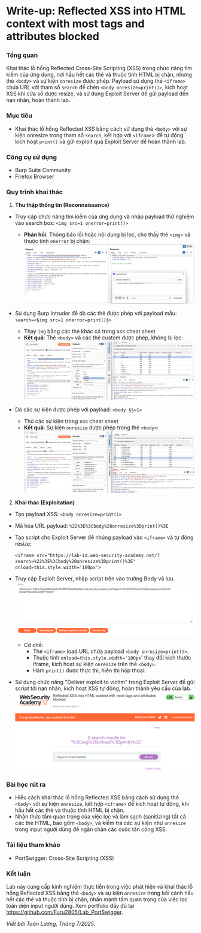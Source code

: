 # Write-up: Reflected XSS into HTML context with most tags and attributes blocked

### Tổng quan
Khai thác lỗ hổng Reflected Cross-Site Scripting (XSS) trong chức năng tìm kiếm của ứng dụng, nơi hầu hết các thẻ và thuộc tính HTML bị chặn, nhưng thẻ `<body>` và sự kiện `onresize` được phép. Payload sử dụng thẻ `<iframe>` chứa URL với tham số `search` để chèn `<body onresize=print()>`, kích hoạt XSS khi cửa sổ được resize, và sử dụng Exploit Server để gửi payload đến nạn nhân, hoàn thành lab.

### Mục tiêu
- Khai thác lỗ hổng Reflected XSS bằng cách sử dụng thẻ `<body>` với sự kiện onresize trong tham số `search`, kết hợp với `<iframe`> để tự động kích hoạt `print()` và gửi exploit qua Exploit Server để hoàn thành lab.

### Công cụ sử dụng
- Burp Suite Community
- Firefox Browser

### Quy trình khai thác
1. **Thu thập thông tin (Reconnaissance)**
- Truy cập chức năng tìm kiếm của ứng dụng và nhập payload thử nghiệm vào search box:
    `<img src=1 onerror=print()>`
    - **Phản hồi**: Thông báo lỗi hoặc nội dung bị lọc, cho thấy thẻ `<img>` và thuộc tính `onerror` bị chặn:
        ![block](./images/1_block.png)

- Sử dụng Burp Intruder để dò các thẻ được phép với payload mẫu:
    `search=<§img src=1 onerror=print()§>`
    - Thay `img` bằng các thẻ khác có trong xss cheat sheet
    - **Kết quả**: Thẻ `<body>` và các thẻ custom được phép, không bị lọc:
        ![tags](./images/2_tags.png)

- Dò các sự kiện được phép với payload: `<body §§=1>`
    - Thử các sự kiện trong xss cheat sheet
    - **Kết quả**: Sự kiện `onresize` được phép trong thẻ `<body>`:
        ![event](./images/3_events.png)

2. **Khai thác (Exploitation)**
- Tạo payload XSS: 
    `<body onresize=print()>`

- Mã hóa URL payload:
    `%22%3E%3Cbody%20onresize%3Dprint()%3E`

- Tạo script cho Exploit Server để nhúng payload vào `<iframe>` và tự động resize:
    ```
    <iframe src="https://lab-id.web-security-academy.net/?search=%22%3E%3Cbody%20onresize%3Dprint()%3E" onload=this.style.width='100px'>
    ```
- Truy cập Exploit Server, nhập script trên vào trường Body và lưu.
    ![body](./images/4_body.png)
    - Cơ chế:
        - Thẻ `<iframe>` load URL chứa payload `<body onresize=print()>`.
        - Thuộc tính `onload=this.style.width='100px`' thay đổi kích thước iframe, kích hoạt sự kiện `onresize` trên thẻ `<body>`.
        - Hàm `print()` được thực thi, hiển thị hộp thoại:

- Sử dụng chức năng "Deliver exploit to victim" trong Exploit Server để gửi script tới nạn nhân, kích hoạt XSS tự động, hoàn thành yêu cầu của lab.
    ![solved](./images/5_solved.png)

### Bài học rút ra
- Hiểu cách khai thác lỗ hổng Reflected XSS bằng cách sử dụng thẻ `<body>` với sự kiện `onresize`, kết hợp `<iframe>` để kích hoạt tự động, khi hầu hết các thẻ và thuộc tính HTML bị chặn.
- Nhận thức tầm quan trọng của việc lọc và làm sạch (sanitizing) tất cả các thẻ HTML, bao gồm `<body>`, và kiểm tra các sự kiện như `onresize` trong input người dùng để ngăn chặn các cuộc tấn công XSS.

### Tài liệu tham khảo
- PortSwigger: Cross-Site Scripting (XSS)

### Kết luận
Lab này cung cấp kinh nghiệm thực tiễn trong việc phát hiện và khai thác lỗ hổng Reflected XSS bằng thẻ `<body>` và sự kiện `onresize` trong bối cảnh hầu hết các thẻ và thuộc tính bị chặn, nhấn mạnh tầm quan trọng của việc lọc toàn diện input người dùng. Xem portfolio đầy đủ tại https://github.com/Furu2805/Lab_PortSwigger.

*Viết bởi Toàn Lương, Tháng 7/2025.*